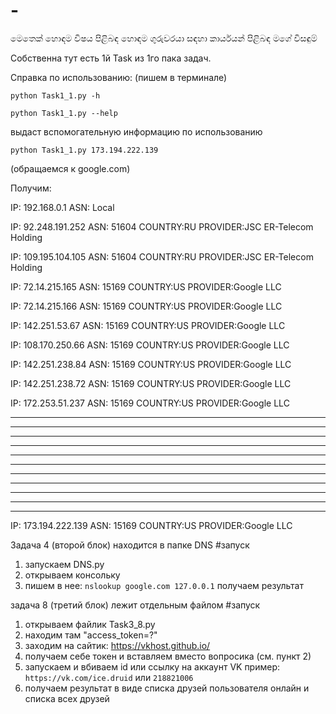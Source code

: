 # -
මෙතෙක් හොඳම විෂය පිළිබඳ හොඳම ගුරුවරයා සඳහා කාර්යයන් පිළිබඳ මගේ විසඳුම්

Собственна тут есть 1й Task из 1го пака задач.

Справка по использованию: (пишем в терминале)

  `python Task1_1.py -h`
  
  `python Task1_1.py --help`
  
  выдаст вспомогательную информацию по использованию
  
  ```python Task1_1.py 173.194.222.139```
  
  (обращаемся к google.com)
  
  Получим:
  
IP: 192.168.0.1          ASN: Local

IP: 92.248.191.252       ASN: 51604     COUNTRY:RU      PROVIDER:JSC ER-Telecom Holding

IP: 109.195.104.105      ASN: 51604     COUNTRY:RU      PROVIDER:JSC ER-Telecom Holding

IP: 72.14.215.165        ASN: 15169     COUNTRY:US      PROVIDER:Google LLC

IP: 72.14.215.166        ASN: 15169     COUNTRY:US      PROVIDER:Google LLC

IP: 142.251.53.67        ASN: 15169     COUNTRY:US      PROVIDER:Google LLC

IP: 108.170.250.66       ASN: 15169     COUNTRY:US      PROVIDER:Google LLC

IP: 142.251.238.84       ASN: 15169     COUNTRY:US      PROVIDER:Google LLC

IP: 142.251.238.72       ASN: 15169     COUNTRY:US      PROVIDER:Google LLC

IP: 172.253.51.237       ASN: 15169     COUNTRY:US      PROVIDER:Google LLC

*       *       *

*       *       *

*       *       *

*       *       *

*       *       *

*       *       *

*       *       *

*       *       *

*       *       *

*       *       *

*       *       *

IP: 173.194.222.139      ASN: 15169     COUNTRY:US      PROVIDER:Google LLC




Задача 4 (второй блок) находится в папке DNS
#запуск
1) запускаем DNS.py
2) открываем консольку
3) пишем в нее:
```nslookup google.com 127.0.0.1```
получаем результат



задача 8 (третий блок) лежит отдельным файлом
#запуск
1) открываем файлик Task3_8.py
2) находим там "access_token=?"
3) заходим на сайтик: https://vkhost.github.io/
4) получаем себе токен и вставляем вместо вопросика (см. пункт 2)
5) запускаем и вбиваем id или ссылку на аккаунт VK
   пример:
   ```https://vk.com/ice.druid```
    или 
   ```218821006```
6) получаем результат в виде списка друзей пользователя онлайн и списка всех друзей
